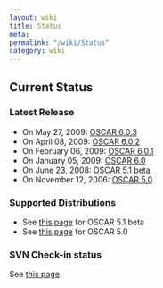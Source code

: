 ```yaml
---
layout: wiki
title: Status
meta: 
permalink: "/wiki/Status"
category: wiki
---
```

<!-- Name: Status -->
<!-- Version: 6 -->
<!-- Author: valleegr -->

## Current Status

### Latest Release

 * On May 27, 2009: [OSCAR 6.0.3](/wiki/repoTesting/)
 * On April 08, 2009: [OSCAR 6.0.2](/wiki/repoTesting/)
 * On February 06, 2009: [OSCAR 6.0.1](/wiki/repoTesting/)
 * On January 05, 2009: [OSCAR 6.0](/wiki/repoTesting/)
 * On June 23, 2008: [OSCAR 5.1 beta](/wiki/oscar51/)
 * On November 12, 2006: [OSCAR 5.0](/wiki/oscar50/)

### Supported Distributions

 * See [this page](/wiki/DistroSupport/) for OSCAR 5.1 beta
 * See [this page](/wiki/SupportedDistros/) for OSCAR 5.0

### SVN Check-in status

See [this page](http://svn.oscar.openclustergroup.org/php/svnstatus.php).